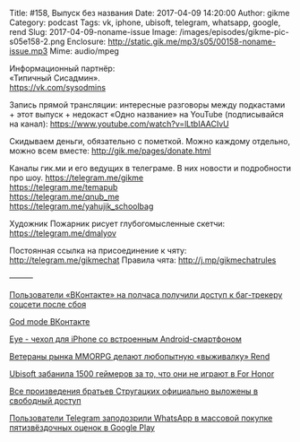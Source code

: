 Title: #158, Выпуск без названия
Date: 2017-04-09 14:20:00
Author: gikme
Category: podcast
Tags: vk, iphone, ubisoft, telegram, whatsapp, google, rend
Slug: 2017-04-09-noname-issue
Image: /images/episodes/gikme-pic-s05e158-2.png
Enclosure: http://static.gik.me/mp3/s05/00158-noname-issue.mp3
Mime: audio/mpeg


Информационный партнёр:  
«Типичный Сисадмин».  
<https://vk.com/sysodmins>

Запись прямой трансляции: интересные разговоры между подкастами + этот выпуск + недокаст «Одно название» на YouTube (подписывайся на канал):
<https://www.youtube.com/watch?v=lLtbIAACIvU>

Скидываем деньги, обязательно с пометкой.
Можно каждому отдельно, можно всем вместе:
<http://gik.me/pages/donate.html>

Каналы гик.ми и его ведущих в телеграме. В них новости и подробности про шоу.
<https://telegram.me/gikme>  
<https://telegram.me/temapub>  
<https://telegram.me/qnub_me>  
<https://telegram.me/yahujik_schoolbag>

Художник Пожарник рисует глубогомысленные скетчи:
<https://telegram.me/dmalyov>

Постоянная ссылка на присоединение к чяту: <http://telegram.me/gikmechat>
Правила чята: <http://j.mp/gikmechatrules>

———

[Пользователи «ВКонтакте» на полчаса получили доступ к баг-трекеру соцсети после сбоя](https://vc.ru/n/vk-bug-tracker)

[God mode ВКонтакте](https://m.habrahabr.ru/company/vkontakte/blog/324722/)

[Eye - чехол для iPhone со встроенным Android-смартфоном](http://4pda.ru/2017/03/15/337825/)

[Ветераны рынка MMORPG делают любопытную «выживалку» Rend](http://riotpixels.com/veterany-rynka-mmorpg-delayut-lyubopytnuyu-vyzhivalku-rend/)

[Ubisoft забанила 1500 геймеров за то, что они не играют в For Honor](http://4pda.ru/2017/03/15/337917/)

[Все произведения братьев Стругацких официально выложены в свободный доступ](https://rublacklist.net/26924/)

[Пользователи Telegram заподозрили WhatsApp в массовой покупке пятизвёздочных оценок в Google Play](https://vc.ru/n/whatsapp-fake-reviews)
